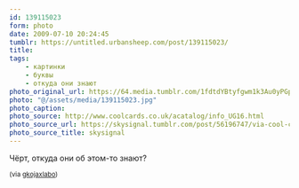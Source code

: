 ```yaml
---
id: 139115023
form: photo
date: 2009-07-10 20:24:45
tumblr: https://untitled.urbansheep.com/post/139115023/
title:
tags:
    - картинки
    - буквы
    - откуда они знают
photo_original_url: https://64.media.tumblr.com/1fdtdYBtyfgwm1k3Au0yPGpEo1_500.jpg
photo: "@/assets/media/139115023.jpg"
photo_caption:
photo_source: http://www.coolcards.co.uk/acatalog/info_UG16.html
photo_source_url: https://skysignal.tumblr.com/post/56196747/via-cool-cards-uk
photo_source_title: skysignal
---
```


<p>Чёрт, откуда они об этом-то знают?</p>

<p><small>(via <a href="http://gkojaxlabo.tumblr.com/post/139067590">gkojaxlabo</a>)</small></p>
